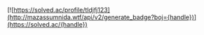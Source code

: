 [![https://solved.ac/profile/tldjfj123](http://mazassumnida.wtf/api/v2/generate_badge?boj={handle})](https://solved.ac/{handle})
